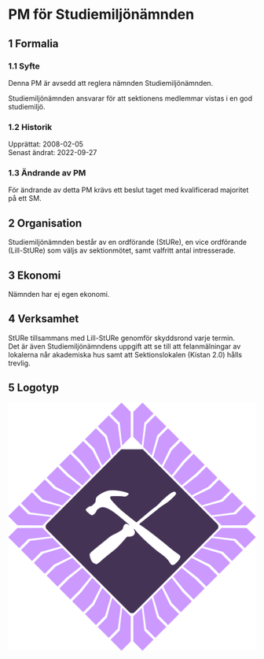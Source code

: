 # PM för Studiemiljönämnden

## 1 Formalia

### 1.1 Syfte

Denna PM är avsedd att reglera nämnden Studiemiljönämnden.

Studiemiljönämnden ansvarar för att sektionens medlemmar vistas i en god studiemiljö.

### 1.2 Historik

Upprättat: 2008-02-05  
Senast ändrat: 2022-09-27

### 1.3 Ändrande av PM

För ändrande av detta PM krävs ett beslut taget med kvalificerad majoritet på ett SM.

## 2 Organisation

Studiemiljönämnden består av en ordförande (StURe), en vice ordförande (Lill-StURe) som väljs av sektionmötet, samt valfritt antal intresserade.

## 3 Ekonomi

Nämnden har ej egen ekonomi.

## 4 Verksamhet

StURe tillsammans med Lill-StURe genomför skyddsrond varje termin.  
Det är även Studiemiljönämndens uppgift att se till att felanmälningar av lokalerna når akademiska hus samt att Sektionslokalen (Kistan 2.0) hålls trevlig.

## 5 Logotyp

![SMN Logotyp](./img/logo-smn-4k.png)
